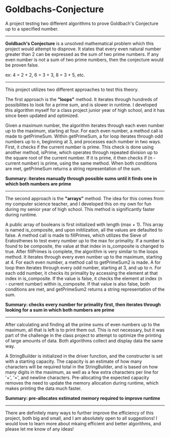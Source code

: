 # Goldbachs-Conjecture
A project testing two different algorithms to prove Goldbach's Conjecture up to a specified number. 

------------------------------------------------------------------

**Goldbach's Conjecture** is a unsolved mathematical problem which this project would attempt to disprove. It states that every even natural number greater than 2 can be expressed as the sum of two prime numbers. If any even number is not a sum of two prime numbers, then the conjecture would be proven false.  

ex:
   4 = 2 + 2,
   6 = 3 + 3,
   8 = 3 + 5,
   etc.
  
------------------------------------------------------------------

This project utilizes two different approaches to test this theory.


The first approach is the **"loops"** method. It iterates through hundreds of possibilites to look for a prime sum, and is slower in runtime. I developed this algorithm myself for a class project junior year of high school, and it has since been updated and optimized. 

   Given a maximum number, the algorithm iterates through each even number up to the maximum, starting at four. For each even number, a method call is made to getPrimeSum. Within getPrimeSum, a for loop iterates through odd numbers up to n, beginning at 3, and processes each number in two ways. First, it checks if the current number is prime. This check is done using another method, isPrime, which operates through repeated division up to the square root of the current number. If it is prime, it then checks if (n - current number) is prime, using the same method. When both conditions are met, getPrimeSum returns a string representation of the sum. 

**Summary: iterates manually through possible sums until it finds one in which both numbers are prime**

------------------------------------------------------------------

The second approach is the **"arrays"** method. The idea for this comes from my computer science teacher, and I developed this on my own for fun during my senior year of high school. This method is significantly faster during runtime. 

   A public array of booleans is first initialized with length (max + 1). This array is named is_composite, and upon initilization, all the values are defaulted to false. A method call is made to fillPrimes, which utilizes the Sieve of Eratosthenes to test every number up to the max for primality. If a number is found to be composite, the value at that index in is_composite is changed to true. After fillPrimes is complete, the algorithm is very similar to the loops method. It iterates through every even number up to the maximum, starting at 4. For each even number, a method call to getPrimeSum2 is made. A for loop then iterates through every odd number, starting at 3, and up to n. For each odd number, it checks its primality by accessing the element at that index in is_composite. If the value is false, it checks the element at index (n - current number) within is_composite. If that value is also false, both conditions are met, and getPrimeSum2 returns a string representation of the sum. 
  
**Summary: checks every number for primality first, then iterates through looking for a sum in which both numbers are prime**

------------------------------------------------------------------

  After calculating and finding all the prime sums of even numbers up to the maximum, all that is left is to print them out. This is not necessary, but it was part of the challenge in the class project to attempt to optimize the printing of large amounts of data. Both algorithms collect and display data the same way.
  
   A StringBuilder is initialized in the driver function, and the constructer is set with a starting capacity. The capacity is an estimate of how many characters will be required total in the StringBuilder, and is based on how many digits in the maximum, as well as a few extra characters per line for '+', '=', and newline characters. Pre-allocating the expected capacity removes the need to update the memory allocation during runtime, which makes printing the data much faster.
  
  **Summary: pre-allocates estimated memory required to improve runtime**
  
------------------------------------------------------------------
  
There are definitely many ways to further improve the efficiency of this project, both big and small, and I am absolutely open to all suggestions! I would love to learn more about mkaing efficient and better algorithms, and please let me know of any ideas! 
  
